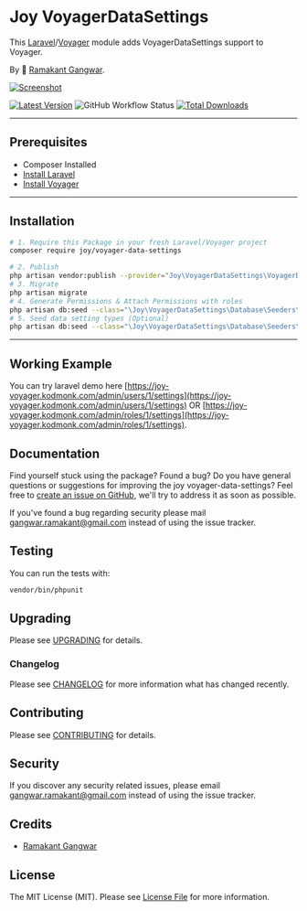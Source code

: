 # Joy VoyagerDataSettings

This [Laravel](https://laravel.com/)/[Voyager](https://voyager.devdojo.com/) module adds VoyagerDataSettings support to Voyager.

By 🐼 [Ramakant Gangwar](https://github.com/rxcod9).

[![Screenshot](https://raw.githubusercontent.com/rxcod9/joy-voyager-data-settings/main/cover.jpg)](https://joy-voyager.kodmonk.com/)

[![Latest Version](https://img.shields.io/github/v/release/rxcod9/joy-voyager-data-settings?style=flat-square)](https://github.com/rxcod9/joy-voyager-data-settings/releases)
![GitHub Workflow Status](https://img.shields.io/github/actions/workflow/status/rxcod9/joy-voyager-data-settings/run-tests.yml?branch=main&label=tests)
[![Total Downloads](https://img.shields.io/packagist/dt/joy/voyager-data-settings.svg?style=flat-square)](https://packagist.org/packages/joy/voyager-data-settings)

---

## Prerequisites

*   Composer Installed
*   [Install Laravel](https://laravel.com/docs/installation)
*   [Install Voyager](https://github.com/the-control-group/voyager)

---

## Installation

```bash
# 1. Require this Package in your fresh Laravel/Voyager project
composer require joy/voyager-data-settings

# 2. Publish
php artisan vendor:publish --provider="Joy\VoyagerDataSettings\VoyagerDataSettingsServiceProvider" --force
# 3. Migrate
php artisan migrate
# 4. Generate Permissions & Attach Permissions with roles
php artisan db:seed --class="\Joy\VoyagerDataSettings\Database\Seeders\VoyagerDatabaseSeeder"
# 5. Seed data setting types (Optional)
php artisan db:seed --class="\Joy\VoyagerDataSettings\Database\Seeders\VoyagerDummyDatabaseSeeder"
```

---


## Working Example

You can try laravel demo here [https://joy-voyager.kodmonk.com/admin/users/1/settings](https://joy-voyager.kodmonk.com/admin/users/1/settings)
OR
[https://joy-voyager.kodmonk.com/admin/roles/1/settings](https://joy-voyager.kodmonk.com/admin/roles/1/settings).

## Documentation

Find yourself stuck using the package? Found a bug? Do you have general questions or suggestions for improving the joy voyager-data-settings? Feel free to [create an issue on GitHub](https://github.com/rxcod9/joy-voyager-data-settings/issues), we'll try to address it as soon as possible.

If you've found a bug regarding security please mail [gangwar.ramakant@gmail.com](mailto:gangwar.ramakant@gmail.com) instead of using the issue tracker.

## Testing

You can run the tests with:

```bash
vendor/bin/phpunit
```

## Upgrading

Please see [UPGRADING](UPGRADING.md) for details.

### Changelog

Please see [CHANGELOG](CHANGELOG.md) for more information what has changed recently.

## Contributing

Please see [CONTRIBUTING](CONTRIBUTING.md) for details.

## Security

If you discover any security related issues, please email [gangwar.ramakant@gmail.com](mailto:gangwar.ramakant@gmail.com) instead of using the issue tracker.

## Credits

- [Ramakant Gangwar](https://github.com/rxcod9)

## License

The MIT License (MIT). Please see [License File](LICENSE.md) for more information.
